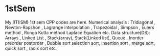 # 1stSem
My IIT(ISM) 1st sem CPP codes are here.
Numerical analysis : Tridiagonal , Newton-Rapshon , Lagrange interpolation , Trapezoidal , Simpson , Eulers method , Runga Kutta method
                     Laplace Equation etc.
Data structure(DS):  Arrays , Linked List , Stack(array), Stack(Linked list), Queue , Inorder preorder postorder , Bubble sort 
                      selection sort, insertion sort , merge sort, quick sort , radix sort etc.
